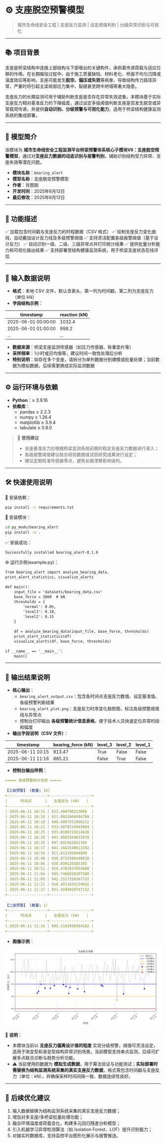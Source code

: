 # ⚙️ 支座脱空预警模型

> 城市生命线安全工程 | 支座反力监测 | 设定阈值判别 | 分级异常识别与可视化

------

## 📚 项目背景

支座是桥梁结构中连接上部结构与下部墩台的关键构件，承担着传递荷载与适应位移的作用。在长期服役过程中，由于施工质量缺陷、材料老化、桥面不均匀沉降或温度效应等影响，支座可能发生**脱空、偏压或失效**等病害，导致结构传力路径异常，严重时将引起主梁局部应力集中、裂缝甚至跨中坍塌等重大隐患。

支座反力的长期监测可用于辅助判断支座是否存在异常失效迹象。本模块基于实际支座反力相对基准反力的下降幅度，通过设定多级阈值判断支座是否发生脱空或异常载荷传递，并提供**自动识别、分级预警与可视化能力**，适用于桥梁结构健康监测系统的集成部署。

------

## 📌 模型简介

该模块为 **城市生命线安全工程监测平台桥梁预警体系核心子模块Ⅶ：支座脱空预警模型**，通过对**支座反力数据的动态识别与报警判别**，辅助识别结构受力异常、支座失效等潜在问题。

- **模块名称**：`bearing_alert`
- **模型名称**：支座脱空预警模型
- **作者**：肖图刚
- **开发时间**：2025年6月12日
- **最后修改**：2025年6月12日

------

## 🌟 功能描述

✅ 加载包含时间戳与支座反力的时程数据（CSV 格式）
 ✅ 绘制支座反力变化曲线，自动叠加设计反力线及多级预警阈值
 ✅ 支持灵活配置各级报警阈值（基于设计反力）
 ✅ 自动识别一级、二级、三级异常点并打印统计结果
 ✅ 提供批量分析能力和可视化输出结果
 ✅ 支持部署至结构健康监测系统，用于桥梁支座状态在线评估

------

## 📂 输入数据说明

- **格式**：本地 CSV 文件，默认含表头，第一列为时间戳，第二列为支座反力（单位 kN）
- **字段结构示例**：

| timestamp           | reaction (kN) |
| ------------------- | ------------- |
| 2025-06-01 00:00:00 | 1032.4        |
| 2025-06-01 01:00:00 | 998.2         |
| ...                 | ...           |



- **数据来源**：桥梁支座监测传感器（如压力传感器、称重垫片等）
- **采样频率**：1小时或日均值等，建议时间一致性处理后分析
- **特别说明**：如存在多个支座，请拆分为单列数据分别建模或批量处理；当前数据为模拟数据，后续需更换成实际监测数据

------

## ⚙️ 运行环境与依赖

- **Python**：≥ 3.9.16
- **依赖库**：
  - pandas ≥ 2.2.3
  - numpy ≥ 1.26.4
  - matplotlib ≥ 3.9.4
  - tabulate ≥ 0.9.0

> 📝 **使用建议**
>
> - 支座基准反力应根据桥梁监测系统前期的稳定支座反力数据进行录入；
> - 各级报警阈值建议结合经验数据或试验研究成果进行设定；
> - 建议定期校准传感器零点，避免长期漂移影响误判。

------

## 🛠️ 快速使用说明

📁 安装依赖：

```bash
pip install -r requirements.txt
```

📁 安装模块：

```bash
cd py_modu/bearing_alert
pip install -e .
```

✅ 安装成功：

```nginx
Successfully installed bearing_alert-0.1.0
```

⚙️ 运行示例(example.py)：

```
from bearing_alert import analyze_bearing_data, print_alert_statistics, visualize_alerts

def main():
    input_file = 'datasets/bearing_data.csv'
    base_force = 1000  # kN
    thresholds = {
        'normal': 0.05,
        'level3': 0.10,
        'level2': 0.15
    }

    df = analyze_bearing_data(input_file, base_force, thresholds)
    print_alert_statistics(df)
    visualize_alerts(df, base_force, thresholds)

if __name__ == '__main__':
    main()

```

------

## 💾 输出结果说明

- **核心输出**：
  - `bearing_alert_output.csv`：包含各时间点支座反力数值、设定基准值、各级预警判断结果
  - `bearing_alert_plot.png`：支座反力时序变化趋势图，标注各级预警阈值线与异常点
  - 控制台打印输出 **各级预警统计信息表格**，便于技术人员快速定位异常时段和幅度
- **输出字段说明（CSV 文件）**：

| timestamp        | bearing_force (kN) | level_3 | level_2 | level_1 |
| ---------------- | ------------------ | ------- | ------- | ------- |
| 2025-06-11 10:15 | 913.47             | True    | False   | False   |
| 2025-06-11 11:16 | 885.21             | False   | True    | False   |

- **控制台输出样例**：

```yaml
===== 各级预警统计信息 =====

【三级预警】 (数量: 16)
+------------------+-------------------+
|      时间点      |   支座反力 (kN)   |
+------------------+-------------------+
| 2025-06-11 10:15 | 913.468790213688  |
| 2025-06-11 10:16 | 921.0032866994788 |
| 2025-06-11 10:18 | 949.4867551866232 |
| 2025-06-11 10:21 | 933.5078519465884 |
| 2025-06-11 10:25 | 933.0100725514616 |
| 2025-06-11 10:28 | 943.9602569031078 |
| 2025-06-11 10:35 | 947.691562841764  |
| 2025-06-11 10:37 | 941.1662540011592 |
| 2025-06-11 10:39 | 911.613195044809  |
| 2025-06-11 10:40 | 936.8725580440628 |
| 2025-06-11 10:46 | 930.859120385303  |
| 2025-06-11 10:51 | 919.4783937854908 |
| 2025-06-11 11:04 | 945.7466010397588 |
| 2025-06-11 11:05 | 942.1517350367732 |
| 2025-06-11 11:21 | 910.4972434159642 |
| 2025-06-11 11:37 | 931.4594020747152 |
+------------------+-------------------+

【二级预警】 (数量: 1)
+------------------+-------------------+
|      时间点      |   支座反力 (kN)   |
+------------------+-------------------+
| 2025-06-11 11:16 | 885.2101958364102 |
+------------------+-------------------+
```

- **图像示例**：

![支座脱空预警曲线](figures/Figure_1.png)

🔎 **说明**：

- 本模块当前以 **支座反力偏离设计值的程度** 实现分级预警，阈值可灵活设定，适用于突变型和渐变型结构异常识别场景。当前模型支持单点监测，后续可扩展多点联合诊断与趋势分析功能。
- ⚠️ 当前使用的数据为 **模拟生成数据**，用于算法验证与功能测试；**实际部署时需替换为结构监测系统采集的真实支座反力数据**，格式需包含时间戳与支座反力（单位：kN），并确保采样时间间隔一致、数据连续性良好。

------

## 🔁 后续优化建议

1. 输入数据替换为结构监测系统采集的真实支座反力数据；
2. 增加对多支座/多桥梁批量处理功能；
3. 融合环境温度或荷载变化，构建多元回归残差分析模型；
4. 引入机器学习异常检测算法（如 Isolation Forest、LOF）提升识别能力；
5. 对接实时数据库，支持监控平台图形化展示与报警推送。
